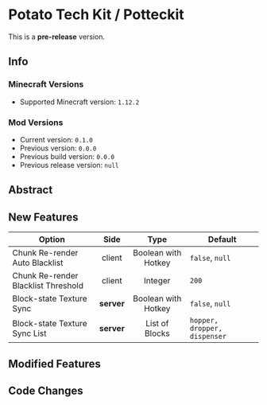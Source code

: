 # Potato Tech Kit / Potteckit

This is a **pre-release** version.

## Info

### Minecraft Versions

- Supported Minecraft version: `1.12.2`

### Mod Versions

- Current version: `0.1.0`
- Previous version: `0.0.0`
- Previous build version: `0.0.0`
- Previous release version: `null`

## Abstract

## New Features

| Option                              |    Side    |        Type         | Default                      |
|-------------------------------------|:----------:|:-------------------:|------------------------------|
| Chunk Re-render Auto Blacklist      |   client   | Boolean with Hotkey | `false`, `null`              |
| Chunk Re-render Blacklist Threshold |   client   |       Integer       | `200`                        |
| Block-state Texture Sync            | **server** | Boolean with Hotkey | `false`, `null`              |
| Block-state Texture Sync List       | **server** |   List of Blocks    | `hopper, dropper, dispenser` |

## Modified Features

## Code Changes
